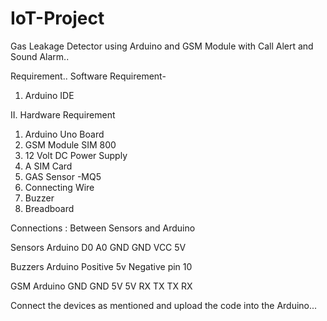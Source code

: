 # IoT-Project
Gas Leakage Detector using Arduino and GSM Module with Call Alert and Sound Alarm..

Requirement..
Software Requirement-
1. Arduino IDE

II. Hardware Requirement
1. Arduino Uno Board
2. GSM Module SIM 800
5. 12 Volt DC Power Supply
6. A SIM Card
7. GAS Sensor -MQ5
8. Connecting Wire
9. Buzzer
10. Breadboard

Connections : 
Between Sensors and Arduino

Sensors     Arduino
D0          A0
GND         GND
VCC         5V

Buzzers     Arduino
Positive    5v
Negative    pin 10

GSM         Arduino
GND         GND
5V          5V
RX          TX
TX          RX  

Connect the devices as mentioned  and upload the code into the Arduino...

